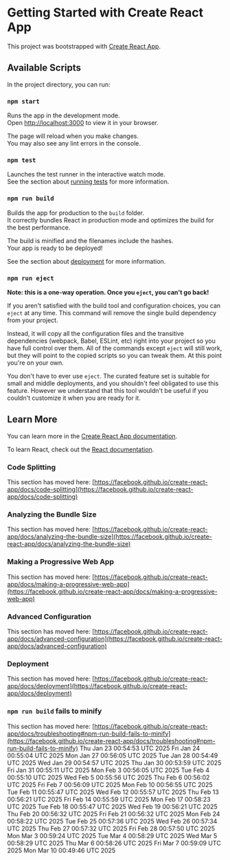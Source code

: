 # Getting Started with Create React App

This project was bootstrapped with [Create React App](https://github.com/facebook/create-react-app).

## Available Scripts

In the project directory, you can run:

### `npm start`

Runs the app in the development mode.\
Open [http://localhost:3000](http://localhost:3000) to view it in your browser.

The page will reload when you make changes.\
You may also see any lint errors in the console.

### `npm test`

Launches the test runner in the interactive watch mode.\
See the section about [running tests](https://facebook.github.io/create-react-app/docs/running-tests) for more information.

### `npm run build`

Builds the app for production to the `build` folder.\
It correctly bundles React in production mode and optimizes the build for the best performance.

The build is minified and the filenames include the hashes.\
Your app is ready to be deployed!

See the section about [deployment](https://facebook.github.io/create-react-app/docs/deployment) for more information.

### `npm run eject`

**Note: this is a one-way operation. Once you `eject`, you can't go back!**

If you aren't satisfied with the build tool and configuration choices, you can `eject` at any time. This command will remove the single build dependency from your project.

Instead, it will copy all the configuration files and the transitive dependencies (webpack, Babel, ESLint, etc) right into your project so you have full control over them. All of the commands except `eject` will still work, but they will point to the copied scripts so you can tweak them. At this point you're on your own.

You don't have to ever use `eject`. The curated feature set is suitable for small and middle deployments, and you shouldn't feel obligated to use this feature. However we understand that this tool wouldn't be useful if you couldn't customize it when you are ready for it.

## Learn More

You can learn more in the [Create React App documentation](https://facebook.github.io/create-react-app/docs/getting-started).

To learn React, check out the [React documentation](https://reactjs.org/).

### Code Splitting

This section has moved here: [https://facebook.github.io/create-react-app/docs/code-splitting](https://facebook.github.io/create-react-app/docs/code-splitting)

### Analyzing the Bundle Size

This section has moved here: [https://facebook.github.io/create-react-app/docs/analyzing-the-bundle-size](https://facebook.github.io/create-react-app/docs/analyzing-the-bundle-size)

### Making a Progressive Web App

This section has moved here: [https://facebook.github.io/create-react-app/docs/making-a-progressive-web-app](https://facebook.github.io/create-react-app/docs/making-a-progressive-web-app)

### Advanced Configuration

This section has moved here: [https://facebook.github.io/create-react-app/docs/advanced-configuration](https://facebook.github.io/create-react-app/docs/advanced-configuration)

### Deployment

This section has moved here: [https://facebook.github.io/create-react-app/docs/deployment](https://facebook.github.io/create-react-app/docs/deployment)

### `npm run build` fails to minify

This section has moved here: [https://facebook.github.io/create-react-app/docs/troubleshooting#npm-run-build-fails-to-minify](https://facebook.github.io/create-react-app/docs/troubleshooting#npm-run-build-fails-to-minify)
Thu Jan 23 00:54:53 UTC 2025
Fri Jan 24 00:55:04 UTC 2025
Mon Jan 27 00:56:05 UTC 2025
Tue Jan 28 00:54:49 UTC 2025
Wed Jan 29 00:54:57 UTC 2025
Thu Jan 30 00:53:59 UTC 2025
Fri Jan 31 00:55:11 UTC 2025
Mon Feb  3 00:56:05 UTC 2025
Tue Feb  4 00:55:10 UTC 2025
Wed Feb  5 00:55:56 UTC 2025
Thu Feb  6 00:56:02 UTC 2025
Fri Feb  7 00:56:09 UTC 2025
Mon Feb 10 00:56:55 UTC 2025
Tue Feb 11 00:55:47 UTC 2025
Wed Feb 12 00:55:57 UTC 2025
Thu Feb 13 00:56:21 UTC 2025
Fri Feb 14 00:55:59 UTC 2025
Mon Feb 17 00:58:23 UTC 2025
Tue Feb 18 00:55:47 UTC 2025
Wed Feb 19 00:56:21 UTC 2025
Thu Feb 20 00:56:32 UTC 2025
Fri Feb 21 00:56:32 UTC 2025
Mon Feb 24 00:58:22 UTC 2025
Tue Feb 25 00:57:36 UTC 2025
Wed Feb 26 00:57:34 UTC 2025
Thu Feb 27 00:57:32 UTC 2025
Fri Feb 28 00:57:50 UTC 2025
Mon Mar  3 00:59:24 UTC 2025
Tue Mar  4 00:58:29 UTC 2025
Wed Mar  5 00:58:29 UTC 2025
Thu Mar  6 00:58:26 UTC 2025
Fri Mar  7 00:59:09 UTC 2025
Mon Mar 10 00:49:46 UTC 2025

